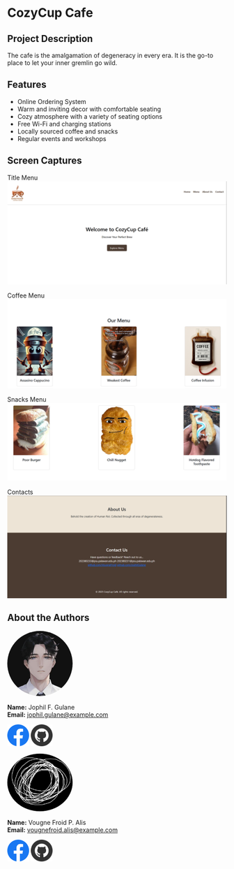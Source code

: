 # CozyCup Cafe

## Project Description

The cafe is the amalgamation of degeneracy in every era. It is the go-to place to let your inner gremlin go wild.

## Features
- Online Ordering System
- Warm and inviting decor with comfortable seating
- Cozy atmosphere with a variety of seating options
- Free Wi-Fi and charging stations
- Locally sourced coffee and snacks
- Regular events and workshops

## Screen Captures

Title Menu
![TitleMenu](/img/sc1.png)

Coffee Menu
![CoffeeMenu](/img/sc2.png)

Snacks Menu
![SnacksMenu](/img/sc3.png)

Contacts
![Contacts](/img/sc4.png)

## About the Authors

<img style="width: 150px; border-radius: 50%" src="img/Jays.png" alt="JophilGulane">

**Name:** Jophil F. Gulane   
**Email:** jophil.gulane@example.com  

[<img style = "width: 50px;" src="img/Facebook.svg">](https://web.facebook.com/jophil.gulane "Jophil Gulane FB")
[<img style = "width: 50px;" src="img/Github.svg">](https://github.com/JophilGulane "Jophil Gulane Github")


<img style="width: 150px; height: 150;border-radius: 50%" src="img/Von.png" alt="VougneFroid">

**Name:** Vougne Froid P. Alis   
**Email:** vougnefroid.alis@example.com

[<img style = "width: 50px;" src="img/Facebook.svg">](www.facebook.com/vougnefroid.alis19 "Vougne Froid Alis FB")
[<img style = "width: 50px;" src="img/Github.svg">](https://github.com/VougneFroid "Vougne Froid Alis Github")
